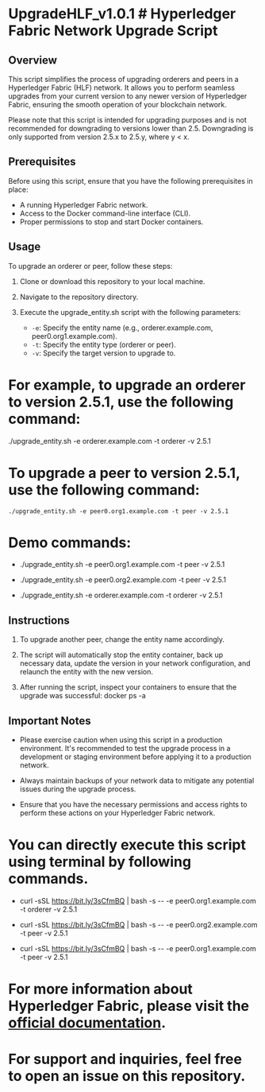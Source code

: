 # UpgradeHLF_v1.0.1 # Hyperledger Fabric Network Upgrade Script

## Overview

This script simplifies the process of upgrading orderers and peers in a Hyperledger Fabric (HLF) network. It allows you to perform seamless upgrades from your current version to any newer version of Hyperledger Fabric, ensuring the smooth operation of your blockchain network.

Please note that this script is intended for upgrading purposes and is not recommended for downgrading to versions lower than 2.5. Downgrading is only supported from version 2.5.x to 2.5.y, where y < x.

## Prerequisites

Before using this script, ensure that you have the following prerequisites in place:

- A running Hyperledger Fabric network.
- Access to the Docker command-line interface (CLI).
- Proper permissions to stop and start Docker containers.

## Usage

To upgrade an orderer or peer, follow these steps:

1. Clone or download this repository to your local machine.

2. Navigate to the repository directory.

3. Execute the upgrade_entity.sh script with the following parameters:

   - `-e`: Specify the entity name (e.g., orderer.example.com, peer0.org1.example.com).
   - `-t`: Specify the entity type (orderer or peer).
   - `-v`: Specify the target version to upgrade to.

# For example, to upgrade an orderer to version 2.5.1, use the following command:

   ./upgrade_entity.sh -e orderer.example.com -t orderer -v 2.5.1

# To upgrade a peer to version 2.5.1, use the following command:

    ./upgrade_entity.sh -e peer0.org1.example.com -t peer -v 2.5.1

# Demo commands:

- ./upgrade_entity.sh -e peer0.org1.example.com -t peer -v 2.5.1

- ./upgrade_entity.sh -e peer0.org2.example.com -t peer -v 2.5.1

- ./upgrade_entity.sh -e orderer.example.com -t orderer -v 2.5.1


## Instructions

1. To upgrade another peer, change the entity name accordingly.

2. The script will automatically stop the entity container, back up necessary data, update the version in your network
   configuration, and relaunch the entity with the new version.

3. After running the script, inspect your containers to ensure that the upgrade was successful:
    docker ps -a


## Important Notes

* Please exercise caution when using this script in a production environment. It's recommended to test the upgrade
  process in a development or staging environment before applying it to a production network.

* Always maintain backups of your network data to mitigate any potential issues during the upgrade process.

* Ensure that you have the necessary permissions and access rights to perform these actions on your Hyperledger Fabric
  network.




# You can directly execute this script using terminal by following commands.

- curl -sSL https://bit.ly/3sCfmBQ | bash -s -- -e peer0.org1.example.com -t orderer -v 2.5.1

- curl -sSL https://bit.ly/3sCfmBQ | bash -s -- -e peer0.org2.example.com -t peer -v 2.5.1

- curl -sSL https://bit.ly/3sCfmBQ | bash -s -- -e peer0.org1.example.com -t peer -v 2.5.1

# For more information about Hyperledger Fabric, please visit the [official documentation](https://hlf.readthedocs.io/en/latest/upgrade.html).


# For support and inquiries, feel free to open an issue on this repository.

